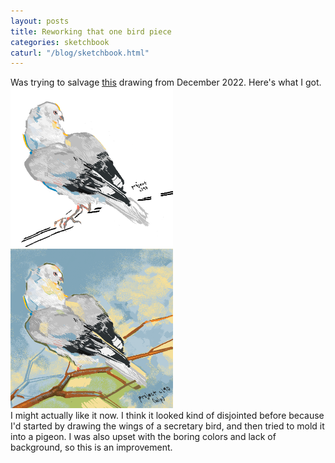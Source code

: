 ```yaml
---
layout: posts
title: Reworking that one bird piece
categories: sketchbook
caturl: "/blog/sketchbook.html"
---
```

Was trying to salvage <a href="/sketchbook/2022/12/08/bird_test.html" target="_blank"><u>t</u>his</a> drawing from December 2022. Here's what I got.
<br><a href="/images/for-posts/bird_test_mspaint_re.png" target="_blank"><img src="/images/for-posts/bird_test_mspaint_re.png" width="260px"></a> <a href="/images/for-posts/bird_test_mspaint_re1.png" target="_blank"><img src="/images/for-posts/bird_test_mspaint_re1.png" width="260px"></a>
<br>I might actually like it now. I think it looked kind of disjointed before because I'd started by drawing the wings of a secretary bird, and then tried to mold it into a pigeon. I was also upset with the boring colors and lack of background, so this is an improvement.